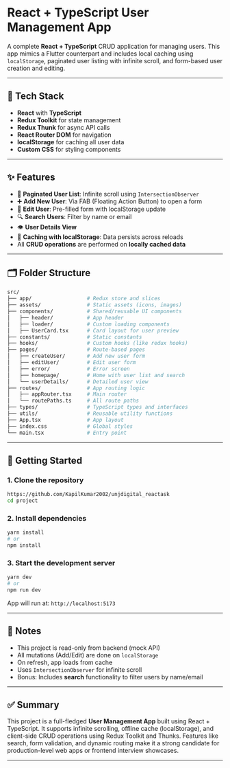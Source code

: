 # React + TypeScript User Management App

A complete **React + TypeScript** CRUD application for managing users. This app mimics a Flutter counterpart and includes local caching using `localStorage`, paginated user listing with infinite scroll, and form-based user creation and editing.

---

## 🔧 Tech Stack

- **React** with **TypeScript**
- **Redux Toolkit** for state management
- **Redux Thunk** for async API calls
- **React Router DOM** for navigation
- **localStorage** for caching all user data
- **Custom CSS** for styling components

---

## ✨ Features

- 📜 **Paginated User List**: Infinite scroll using `IntersectionObserver`
- ➕ **Add New User**: Via FAB (Floating Action Button) to open a form
- 📝 **Edit User**: Pre-filled form with localStorage update
- 🔍 **Search Users**: Filter by name or email
- 👁️ **User Details View**
- 💾 **Caching with localStorage**: Data persists across reloads
- All **CRUD operations** are performed on **locally cached data**

---

## 🗂 Folder Structure

```bash
src/
├── app/                  # Redux store and slices
├── assets/               # Static assets (icons, images)
├── components/           # Shared/reusable UI components
│   ├── header/           # App header
│   ├── loader/           # Custom loading components
│   ├── UserCard.tsx      # Card layout for user preview
├── constants/            # Static constants
├── hooks/                # Custom hooks (like redux hooks)
├── pages/                # Route-based pages
│   ├── createUser/       # Add new user form
│   ├── editUser/         # Edit user form
│   ├── error/            # Error screen
│   ├── homepage/         # Home with user list and search
│   └── userDetails/      # Detailed user view
├── routes/               # App routing logic
│   ├── appRouter.tsx     # Main router
│   └── routePaths.ts     # All route paths
├── types/                # TypeScript types and interfaces
├── utils/                # Reusable utility functions
├── App.tsx               # App layout
├── index.css             # Global styles
└── main.tsx              # Entry point
```

---

## 🚀 Getting Started

### 1. Clone the repository

```bash
https://github.com/KapilKumar2002/unjdigital_reactask
cd project
```

### 2. Install dependencies

```bash
yarn install
# or
npm install
```

### 3. Start the development server

```bash
yarn dev
# or
npm run dev
```

App will run at: `http://localhost:5173`

---

## 📌 Notes

- This project is read-only from backend (mock API)
- All mutations (Add/Edit) are done on `localStorage`
- On refresh, app loads from cache
- Uses `IntersectionObserver` for infinite scroll
- Bonus: Includes **search** functionality to filter users by name/email

---

## ✅ Summary

This project is a full-fledged **User Management App** built using React + TypeScript. It supports infinite scrolling, offline cache (localStorage), and client-side CRUD operations using Redux Toolkit and Thunks. Features like search, form validation, and dynamic routing make it a strong candidate for production-level web apps or frontend interview showcases.

---
